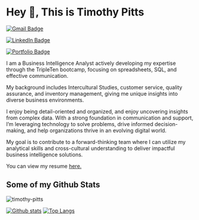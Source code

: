 # Hey 👋, This is Timothy Pitts
[![Gmail Badge](https://img.shields.io/badge/-timothy.pitts1@gmail.com-c14438?style=flat&logo=Gmail&logoColor=white&link=mailto:timothy.pitts1@gmail.com)](mailto:timothy.pitts1@gmail.com) 

[![LinkedIn Badge](https://img.shields.io/badge/-timothy-pitts-0072b1?style=flat&logo=linkedin&logoColor=white)](https://www.linkedin.com/in/timothy-pitts/)

[![Portfolio Badge](https://img.shields.io/badge/portfolio-web-blue?style=flat&link=https://github.com/timothy-pitts?tab=repositories/)](https://github.com/timothy-pitts?tab=repositories/) <p align='left'>I am a Business Intelligence Analyst actively developing my expertise through the TripleTen bootcamp, focusing on spreadsheets, SQL, and effective communication. 

My background includes Intercultural Studies, customer service, quality assurance, and inventory management, giving me unique insights into diverse business environments.

I enjoy being detail-oriented and organized, and enjoy uncovering insights from complex data. With a strong foundation in communication and support, I’m leveraging technology to solve problems, drive informed decision-making, and help organizations thrive in an evolving digital world.

My goal is to contribute to a forward-thinking team where I can utilize my analytical skills and cross-cultural understanding to deliver impactful business intelligence solutions.</p><p align='left'> You can view my resume <a href='https://docs.google.com/document/d/1yNTUHECCvsJ4tZLDYCZQXFsnY1RjeyEA9Q-CI5Qr6FM/edit?tab=t.0 ' target=_blank><u>here</u>.</a></p>
## Some of my Github Stats
<p align=left> <img src=https://komarev.com/ghpvc/?username=timothy-pitts alt=timothy-pitts /> </p>

[![Github stats](https://github-readme-stats.vercel.app/api?username=timothy-pitts&show_icons=true&include_all_commits=true)](https://github.com/timothy-pitts/github-readme-stats)
[![Top Langs](https://github-readme-stats.vercel.app/api/top-langs/?username=timothy-pitts&layout=compact)](https://github.com/timothy-pitts/github-readme-stats)
